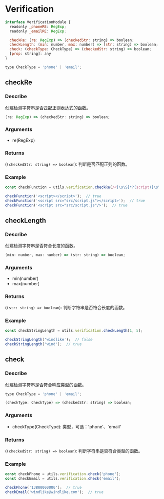# Verification
```js
interface VerificationModule {
  readonly _phoneRE: RegExp;
  readonly _emailRE: RegExp;

  checkRe: (re: RegExp) => (checkedStr: string) => boolean;
  checkLength: (min: number, max: number) => (str: string) => boolean;
  check: (checkType: CheckType) => (checkedStr: string) => boolean;
  [prop: string]: any
}

type CheckType = 'phone' | 'email';
```

## checkRe
### Describe
创建检测字符串是否匹配正则表达式的函数。
```js
(re: RegExp) => (checkedStr: string) => boolean;
```

### Arguments
  - re(RegExp)

### Returns
(```(checkedStr: string) => boolean```): 判断是否匹配正则的函数。

### Example
```js
const checkFunction = utils.verification.checkRe(/<[\s\S]*?(script)[\s\S]*?>/);

checkFunction('<script></script>');  // true
checkFunction('<script src="src/script.js"></script>');  // true
checkFunction('<script src="src/script.js"/>');  // true
```

## checkLength
### Describe
创建检测字符串是否符合长度的函数。
```js
(min: number, max: number) => (str: string) => boolean;
```

### Arguments
  - min(number)
  - max(number)

### Returns
(```(str: string) => boolean```): 判断字符串是否符合长度的函数。

### Example
```js
const checkStringLength = utils.verification.checkLength(1, 5);

checkStringLength('windlike');  // false
checkStringLength('wind');  // true
```

## check
### Describe
创建检测字符串是否符合响应类型的函数。
```js
type CheckType = 'phone' | 'email';

(checkType: CheckType) => (checkedStr: string) => boolean;
```

### Arguments
  - checkType(CheckType): 类型，可选：'phone'、'email'

### Returns
(```(checkedStr: string) => boolean```): 判断字符串是否符合类型的函数。

### Example
```js
const checkPhone = utils.verification.check('phone');
const checkEmail = utils.verification.check('email');

checkPhone('13800000000');  // true
checkEmail('windlike@windlike.com');  // true
```